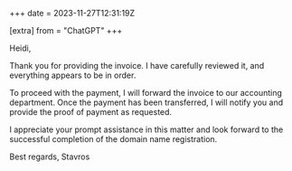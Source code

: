 +++
date = 2023-11-27T12:31:19Z

[extra]
from = "ChatGPT"
+++

Heidi,

Thank you for providing the invoice. I have carefully reviewed it, and everything appears to be in order.

To proceed with the payment, I will forward the invoice to our accounting department. Once the payment has been transferred, I will notify you and provide the proof of payment as requested.

I appreciate your prompt assistance in this matter and look forward to the successful completion of the domain name registration.

Best regards,
Stavros
